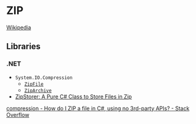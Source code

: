 # ZIP
[Wikipedia](https://en.wikipedia.org/wiki/ZIP_(file_format))

## Libraries
### .NET
- `System.IO.Compression`
  - [`ZipFile`](https://learn.microsoft.com/en-us/dotnet/api/system.io.compression.zipfile?view=net-8.0)
  - [`ZipArchive`](https://learn.microsoft.com/en-us/dotnet/api/system.io.compression.ziparchive)
- [ZipStorer: A Pure C# Class to Store Files in Zip](https://github.com/jaime-olivares/zipstorer)

[compression - How do I ZIP a file in C#, using no 3rd-party APIs? - Stack Overflow](https://stackoverflow.com/questions/940582/how-do-i-zip-a-file-in-c-using-no-3rd-party-apis)